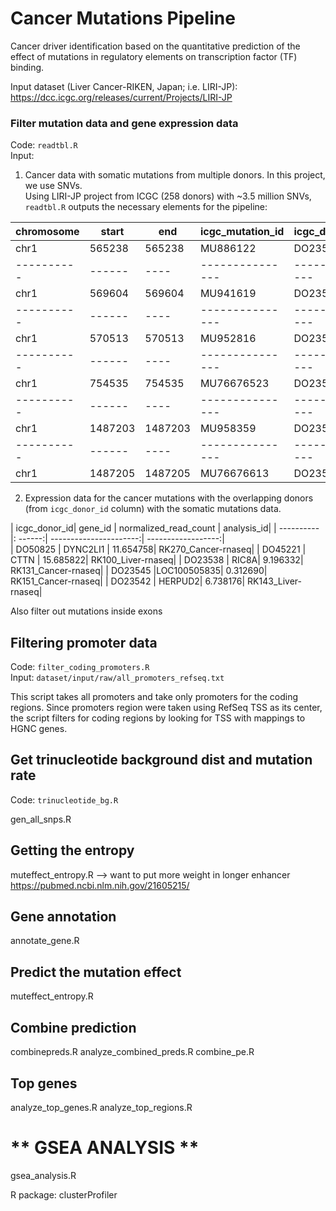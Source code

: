 # **Cancer Mutations Pipeline**

Cancer driver identification based on the quantitative prediction of the effect of mutations in regulatory elements on transcription factor (TF) binding.

Input dataset (Liver Cancer-RIKEN, Japan; i.e. LIRI-JP): https://dcc.icgc.org/releases/current/Projects/LIRI-JP

### Filter mutation data and gene expression data
Code: `readtbl.R` <br />
Input: <br />
  1. Cancer data with somatic mutations from multiple donors. In this project, we use SNVs. <br />
  Using LIRI-JP project from ICGC (258 donors) with ~3.5 million SNVs, `readtbl.R` outputs the necessary elements for the pipeline:


  chromosome |  start |  end  |icgc_mutation_id | icgc_donor_id | ref | mut |
 ----------  |  ------|  ---- | --------------- | ------------- | --  | --  |
       chr1  |565238  |565238 | MU886122        | DO23508       |T    | C   |
 ----------  |  ------|  ---- | --------------- | ------------- | --  | --  |  
       chr1  |569604  |569604 | MU941619        | DO23508       |G    | A   |
 ----------  |  ------|  ---- | --------------- | ------------- | --  | --  |
       chr1  |570513  |570513 | MU952816        | DO23508       |A    | G   |
 ----------  |  ------|  ---- | --------------- | ------------- | --  | --  |
       chr1  |754535  |754535 | MU76676523      | DO23508       |G    | A   |
 ----------  |  ------|  ---- | --------------- | ------------- | --  | --  |
       chr1  |1487203 |1487203| MU958359        | DO23508       |C    | A   |
 ----------  |  ------|  ---- | --------------- | ------------- | --  | --  |
       chr1  |1487205 |1487205| MU76676613      | DO23508       |T    | C   |

  2. Expression data for the cancer mutations with the overlapping donors (from `icgc_donor_id` column) with the somatic mutations data.  

| icgc_donor_id|    gene_id | normalized_read_count  |         analysis_id|
|  ----------  |:    ------:| ----------------------:| ------------------:|  
|      DO50825 |   DYNC2LI1 |               11.654758| RK270_Cancer-rnaseq|
|      DO45221 |       CTTN |               15.685822|  RK100_Liver-rnaseq|
|      DO23538 |       RIC8A|                9.196332| RK131_Cancer-rnaseq|
|      DO23545 |LOC100505835|                0.312690| RK151_Cancer-rnaseq|
|      DO23542 |     HERPUD2|                6.738176|  RK143_Liver-rnaseq|

Also filter out mutations inside exons

## Filtering promoter data
Code: `filter_coding_promoters.R`<br />
Input: `dataset/input/raw/all_promoters_refseq.txt`

This script takes all promoters and take only promoters for the coding regions. Since promoters region were taken using RefSeq TSS as its center, the script filters for coding regions by looking for TSS with mappings to HGNC genes.

## Get trinucleotide background dist and mutation rate
Code: `trinucleotide_bg.R` <br />


gen_all_snps.R

## Getting the entropy
muteffect_entropy.R
--> want to put more weight in longer enhancer
https://pubmed.ncbi.nlm.nih.gov/21605215/

## Gene annotation
annotate_gene.R

## Predict the mutation effect
muteffect_entropy.R


## Combine prediction
combinepreds.R
analyze_combined_preds.R
combine_pe.R

## Top genes
analyze_top_genes.R
analyze_top_regions.R


# ** GSEA ANALYSIS **
gsea_analysis.R

R package: clusterProfiler
